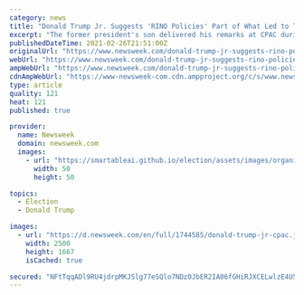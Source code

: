 ```yaml
---
category: news
title: "Donald Trump Jr. Suggests 'RINO Policies' Part of What Led to Trump Presidency"
excerpt: "The former president's son delivered his remarks at CPAC during a scheduled \"Reigniting the Spirit of the American Dream\" speech."
publishedDateTime: 2021-02-26T21:51:00Z
originalUrl: "https://www.newsweek.com/donald-trump-jr-suggests-rino-policies-part-what-led-trump-presidency-1572518"
webUrl: "https://www.newsweek.com/donald-trump-jr-suggests-rino-policies-part-what-led-trump-presidency-1572518"
ampWebUrl: "https://www.newsweek.com/donald-trump-jr-suggests-rino-policies-part-what-led-trump-presidency-1572518?amp=1"
cdnAmpWebUrl: "https://www-newsweek-com.cdn.ampproject.org/c/s/www.newsweek.com/donald-trump-jr-suggests-rino-policies-part-what-led-trump-presidency-1572518?amp=1"
type: article
quality: 121
heat: 121
published: true

provider:
  name: Newsweek
  domain: newsweek.com
  images:
    - url: "https://smartableai.github.io/election/assets/images/organizations/newsweek.com-50x50.jpg"
      width: 50
      height: 50

topics:
  - Election
  - Donald Trump

images:
  - url: "https://d.newsweek.com/en/full/1744585/donald-trump-jr-cpac.jpg"
    width: 2500
    height: 1667
    isCached: true

secured: "NFtTqqADl9RU4jdrpMKJSlg77eSQlo7NDz0JbER2IA06fGHiRJXCELwlzE4U5cHJMknFMV+fL1HsdXjk/f270grEBwfPVkWGvI3WZ5yBI3Je+svHAR4rPDqaZdOsxOsbYCKY4XjvHZ3pRYgp1Ir3nolHy0hHkhMTohCBsLN0D7J4IgOPC5HyLmgwL3AplFDf2nJdDKErznkhUaZ0MgwgIDpYD8GR3J0zkVlJtfP/VowRnUgiRoJEjsd0HESLhghYFGZ0rLSm2J5FYmXT9YVYbYAzHhn5dbWTBp0XXOr8VxdJ5iY/PfTCnpmUK2UkHBcthQnWrtM3P29fbzNX7gcwSLJNYAhH7JEd0G58bfdq+Dk=;bJjVQhm58LFc4bKeiCehtQ=="
---
```


